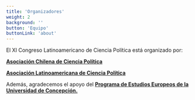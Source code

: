 ```yaml
---
title: 'Organizadores'
weight: 2
background: ''
button: 'Equipo'
buttonLink: 'about'
---
```


El XI Congreso Latinoamericano de Ciencia Política está organizado por:

**[Asociación Chilena de Ciencia Política](www.accp.cl)**

**[Asociación Latinoamericana de Ciencia Política](www.alacip.org)**

Además, agradecemos el apoyo del **[Programa de Estudios Europeos de la Universidad de Concepción.](https://pee.udec.cl/)**
